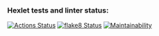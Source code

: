 ### Hexlet tests and linter status:
[![Actions Status](https://github.com/caes4r/python-project-lvl1/workflows/hexlet-check/badge.svg)](https://github.com/caes4r/python-project-lvl1/actions)
[![flake8 Status](https://github.com/caes4r/python-project-lvl1/workflows/linter-check/badge.svg)](https://github.com/caes4r/python-project-lvl1/actions)
[![Maintainability](https://api.codeclimate.com/v1/badges/a99a88d28ad37a79dbf6/maintainability)](https://codeclimate.com/github/codeclimate/codeclimate/maintainability)

